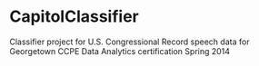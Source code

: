 CapitolClassifier
=================

Classifier project for U.S. Congressional Record speech data for Georgetown CCPE Data Analytics certification Spring 2014
